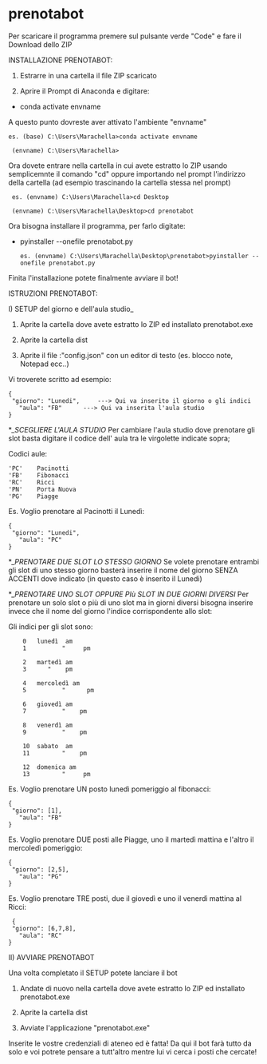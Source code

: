 # prenotabot

Per scaricare il programma premere sul pulsante verde "Code" e fare il Download dello ZIP

INSTALLAZIONE PRENOTABOT:

1) Estrarre in una cartella il file ZIP scaricato


2) Aprire il Prompt di Anaconda e digitare:

- conda activate envname

A questo punto dovreste aver attivato l'ambiente "envname"

	es. (base) C:\Users\Marachella>conda activate envname

	 (envname) C:\Users\Marachella>

Ora dovete entrare nella cartella in cui avete estratto lo ZIP usando semplicemnte il comando "cd"
oppure importando nel prompt l'indirizzo della cartella (ad esempio trascinando la cartella stessa nel prompt)

     es. (envname) C:\Users\Marachella>cd Desktop

	 (envname) C:\Users\Marachella\Desktop>cd prenotabot

Ora bisogna installare il programma, per farlo digitate:

- pyinstaller --onefile prenotabot.py

	  es. (envname) C:\Users\Marachella\Desktop\prenotabot>pyinstaller --onefile prenotabot.py

Finita l'installazione potete finalmente avviare il bot!

ISTRUZIONI PRENOTABOT:

I) SETUP del giorno e dell'aula studio_

1) Aprite la cartella dove avete estratto lo ZIP ed installato prenotabot.exe

2) Aprite la cartella dist 

3) Aprite il file :"config.json" con un editor di testo (es. blocco note, Notepad ecc..)
 
Vi troverete scritto ad esempio: 

	{
   	 "giorno": "Lunedi",     ---> Qui va inserito il giorno o gli indici
 	   "aula": "FB"		 ---> Qui va inserita l'aula studio
	}

*__SCEGLIERE L'AULA STUDIO_
Per cambiare l'aula studio dove prenotare gli slot basta digitare il codice dell' aula tra le virgolette indicate sopra;

Codici aule: 

	'PC'	Pacinotti
	'FB'	Fibonacci
	'RC'	Ricci
	'PN'	Porta Nuova
	'PG'	Piagge

Es. Voglio prenotare al Pacinotti il Lunedì:


	{
   	 "giorno": "Lunedi",     
 	   "aula": "PC"		 
	}


*__PRENOTARE DUE SLOT LO STESSO GIORNO_
Se volete prenotare entrambi gli slot di uno stesso giorno basterà inserire il nome del giorno SENZA ACCENTI dove indicato (in questo caso è inserito il Lunedi)

*__PRENOTARE UNO SLOT OPPURE PIù SLOT IN DUE GIORNI DIVERSI_
Per prenotare un solo slot o più di uno slot ma in giorni diversi bisogna inserire invece che il nome del giorno l'indice corrispondente allo slot:

 Gli indici per gli slot sono:
          
        0	lunedì  am
        1     	   "     pm

        2	martedì am
        3  	   "    pm 

      	4	mercoledì am
        5   	   "      pm

      	6	giovedì am
        7   	   "    pm

      	8	venerdì am
        9    	   "    pm

      	10	sabato  am
        11     	   "    pm

      	12	domenica am
        13    	   "     pm

Es. Voglio prenotare UN posto lunedì pomeriggio al fibonacci: 

    {
   	 "giorno": [1],     
 	   "aula": "FB"		 
	}


Es. Voglio prenotare DUE posti alle Piagge, uno il martedì mattina e l'altro il mercoledì pomeriggio:

    {
   	 "giorno": [2,5],     
 	   "aula": "PG"		 
	}


Es. Voglio prenotare TRE posti, due il giovedì e uno il venerdì mattina al Ricci:

     {
   	 "giorno": [6,7,8],     
 	   "aula": "RC"		 
	}


II) AVVIARE PRENOTABOT

Una volta completato il SETUP potete lanciare il bot

1) Andate di nuovo nella cartella dove avete estratto lo ZIP ed installato prenotabot.exe

2) Aprite la cartella dist 

3) Avviate l'applicazione "prenotabot.exe" 

Inserite le vostre credenziali di ateneo ed è fatta! Da qui il bot farà tutto da solo e voi potrete pensare a tutt'altro mentre lui vi cerca i posti che cercate!

	
